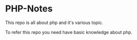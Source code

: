 # PHP-Notes

This repo is all about php and it's various topic.

To refer this repo you need have basic knowledge about php.

